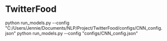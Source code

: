 # TwitterFood

python run_models.py --config "C:/Users/Jennie/Documents/NLP/Project/TwitterFood/configs/CNN_config.json"
python run_models.py --config "configs/CNN_config.json"
